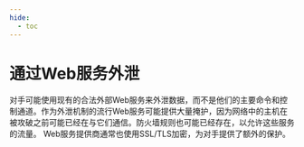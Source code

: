 ```yaml
---
hide:
  - toc
---
```


# 通过Web服务外泄

对手可能使用现有的合法外部Web服务来外泄数据，而不是他们的主要命令和控制通道。作为外泄机制的流行Web服务可能提供大量掩护，因为网络中的主机在被攻破之前可能已经在与它们通信。防火墙规则也可能已经存在，以允许这些服务的流量。  Web服务提供商通常也使用SSL/TLS加密，为对手提供了额外的保护。
